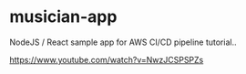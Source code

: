 # musician-app 
NodeJS / React sample app for AWS CI/CD pipeline tutorial..

https://www.youtube.com/watch?v=NwzJCSPSPZs
